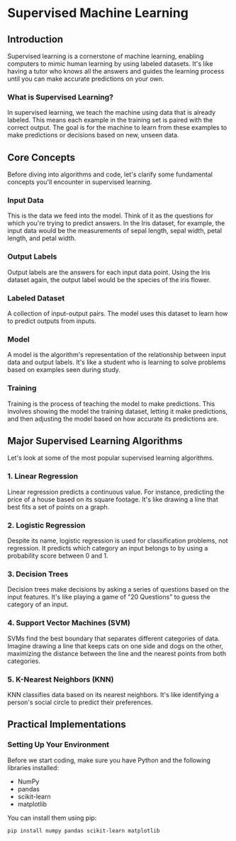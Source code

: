 # Supervised Machine Learning

## Introduction

Supervised learning is a cornerstone of machine learning, enabling computers to mimic human learning by using labeled datasets. It's like having a tutor who knows all the answers and guides the learning process until you can make accurate predictions on your own.

### What is Supervised Learning?

In supervised learning, we teach the machine using data that is already labeled. This means each example in the training set is paired with the correct output. The goal is for the machine to learn from these examples to make predictions or decisions based on new, unseen data.

## Core Concepts

Before diving into algorithms and code, let's clarify some fundamental concepts you'll encounter in supervised learning.

### Input Data

This is the data we feed into the model. Think of it as the questions for which you're trying to predict answers. In the Iris dataset, for example, the input data would be the measurements of sepal length, sepal width, petal length, and petal width.

### Output Labels

Output labels are the answers for each input data point. Using the Iris dataset again, the output label would be the species of the iris flower.

### Labeled Dataset

A collection of input-output pairs. The model uses this dataset to learn how to predict outputs from inputs.

### Model

A model is the algorithm's representation of the relationship between input data and output labels. It's like a student who is learning to solve problems based on examples seen during study.

### Training

Training is the process of teaching the model to make predictions. This involves showing the model the training dataset, letting it make predictions, and then adjusting the model based on how accurate its predictions are.

## Major Supervised Learning Algorithms

Let's look at some of the most popular supervised learning algorithms.

### 1. Linear Regression

Linear regression predicts a continuous value. For instance, predicting the price of a house based on its square footage. It's like drawing a line that best fits a set of points on a graph.

### 2. Logistic Regression

Despite its name, logistic regression is used for classification problems, not regression. It predicts which category an input belongs to by using a probability score between 0 and 1.

### 3. Decision Trees

Decision trees make decisions by asking a series of questions based on the input features. It's like playing a game of "20 Questions" to guess the category of an input.

### 4. Support Vector Machines (SVM)

SVMs find the best boundary that separates different categories of data. Imagine drawing a line that keeps cats on one side and dogs on the other, maximizing the distance between the line and the nearest points from both categories.

### 5. K-Nearest Neighbors (KNN)

KNN classifies data based on its nearest neighbors. It's like identifying a person's social circle to predict their preferences.

## Practical Implementations

### Setting Up Your Environment

Before we start coding, make sure you have Python and the following libraries installed:
- NumPy
- pandas
- scikit-learn
- matplotlib

You can install them using pip:

```bash
pip install numpy pandas scikit-learn matplotlib
